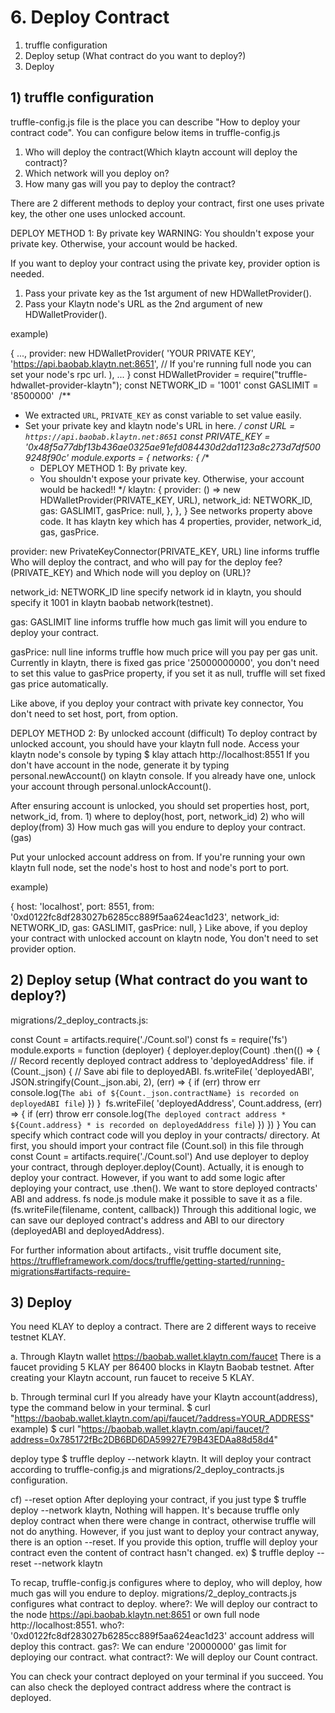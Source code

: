 # 6. Deploy Contract

1) truffle configuration
2) Deploy setup (What contract do you want to deploy?)
3) Deploy

## 1) truffle configuration
truffle-config.js file is the place you can describe "How to deploy your contract code". You can configure below items in truffle-config.js

1) Who will deploy the contract(Which klaytn account will deploy the contract)?
2) Which network will you deploy on?
3) How many gas will you pay to deploy the contract?

There are 2 different methods to deploy your contract, first one uses private key, the other one uses unlocked account.

DEPLOY METHOD 1: By private key
WARNING: You shouldn't expose your private key. Otherwise, your account would be hacked.

If you want to deploy your contract using the private key, provider option is needed.

1) Pass your private key as the 1st argument of new HDWalletProvider().
2) Pass your Klaytn node's URL as the 2nd argument of new HDWalletProvider().

example)

{
 ...,
 provider: new HDWalletProvider(
   'YOUR PRIVATE KEY',
   'https://api.baobab.klaytn.net:8651', // If you're running full node you can set your node's rpc url.
  ),
 ...
}
const HDWalletProvider = require("truffle-hdwallet-provider-klaytn");
​
const NETWORK_ID = '1001'
const GASLIMIT = '8500000'
​
/**
 * We extracted `URL`, `PRIVATE_KEY` as const variable to set value easily.
 * Set your private key and klaytn node's URL in here.
 */
const URL = `https://api.baobab.klaytn.net:8651`
const PRIVATE_KEY = '0x48f5a77dbf13b436ae0325ae91efd084430d2da1123a8c273d7df5009248f90c'
​
module.exports = {
  networks: {
    /**
     * DEPLOY METHOD 1: By private key.
     * You shouldn't expose your private key. Otherwise, your account would be hacked!!
     */
    klaytn: {
      provider: () => new HDWalletProvider(PRIVATE_KEY, URL),
      network_id: NETWORK_ID,
      gas: GASLIMIT,
      gasPrice: null,
    },
  },
}
See networks property above code. It has klaytn key which has 4 properties, provider, network_id, gas, gasPrice.

provider: new PrivateKeyConnector(PRIVATE_KEY, URL) line informs truffle Who will deploy the contract, and who will pay for the deploy fee? (PRIVATE_KEY) and Which node will you deploy on (URL)?

network_id: NETWORK_ID line specify network id in klaytn, you should specify it 1001 in klaytn baobab network(testnet).

gas: GASLIMIT line informs truffle how much gas limit will you endure to deploy your contract.

gasPrice: null line informs truffle how much price will you pay per gas unit. Currently in klaytn, there is fixed gas price '25000000000', you don't need to set this value to gasPrice property, if you set it as null, truffle will set fixed gas price automatically.

Like above, if you deploy your contract with private key connector, You don't need to set host, port, from option.

DEPLOY METHOD 2: By unlocked account (difficult)
To deploy contract by unlocked account, you should have your klaytn full node.
Access your klaytn node's console by typing $ klay attach http://localhost:8551 If you don't have account in the node, generate it by typing personal.newAccount() on klaytn console.
If you already have one, unlock your account through personal.unlockAccount().

After ensuring account is unlocked,
you should set properties host, port, network_id, from. 1) where to deploy(host, port, network_id)
2) who will deploy(from) 3) How much gas will you endure to deploy your contract.(gas)

Put your unlocked account address on from. If you're running your own klaytn full node, set the node's host to host and node's port to port.

example)

{
  host: 'localhost',
  port: 8551,
  from: '0xd0122fc8df283027b6285cc889f5aa624eac1d23',
  network_id: NETWORK_ID,
  gas: GASLIMIT,
  gasPrice: null,
}
Like above, if you deploy your contract with unlocked account on klaytn node, You don't need to set provider option.

## 2) Deploy setup (What contract do you want to deploy?)
migrations/2_deploy_contracts.js:

const Count = artifacts.require('./Count.sol')
const fs = require('fs')
​
module.exports = function (deployer) {
  deployer.deploy(Count)
    .then(() => {
    // Record recently deployed contract address to 'deployedAddress' file.
    if (Count._json) {
      // Save abi file to deployedABI.
      fs.writeFile(
        'deployedABI',
        JSON.stringify(Count._json.abi, 2),
        (err) => {
          if (err) throw err
          console.log(`The abi of ${Count._json.contractName} is recorded on deployedABI file`)
        })
    }
​
    fs.writeFile(
      'deployedAddress',
      Count.address,
      (err) => {
        if (err) throw err
        console.log(`The deployed contract address * ${Count.address} * is recorded on deployedAddress file`)
    })
  })
}
You can specify which contract code will you deploy in your contracts/ directory.
At first, you should import your contract file (Count.sol) in this file through const Count = artifacts.require('./Count.sol')
And use deployer to deploy your contract, through deployer.deploy(Count). Actually, it is enough to deploy your contract.
However, if you want to add some logic after deploying your contract, use .then().
We want to store deployed contracts' ABI and address. fs node.js module make it possible to save it as a file. (fs.writeFile(filename, content, callback))
Through this additional logic, we can save our deployed contract's address and ABI to our directory (deployedABI and deployedAddress).

For further information about artifacts., visit truffle document site, https://truffleframework.com/docs/truffle/getting-started/running-migrations#artifacts-require-​

## 3) Deploy
You need KLAY to deploy a contract. There are 2 different ways to receive testnet KLAY.

a. Through Klaytn wallet
https://baobab.wallet.klaytn.com/faucet
There is a faucet providing 5 KLAY per 86400 blocks in Klaytn Baobab testnet.
After creating your Klaytn account, run faucet to receive 5 KLAY.

b. Through terminal curl
If you already have your Klaytn account(address), type the command below in your terminal.
$ curl "https://baobab.wallet.klaytn.com/api/faucet/?address=YOUR_ADDRESS"
example)
$ curl "https://baobab.wallet.klaytn.com/api/faucet/?address=0x785172fBc2DB6BD6DA59927E79B43EDAa88d58d4"

​deploy
type $ truffle deploy --network klaytn.
It will deploy your contract according to truffle-config.js and migrations/2_deploy_contracts.js configuration.

cf) --reset option
After deploying your contract, if you just type $ truffle deploy --network klaytn, Nothing will happen.
It's because truffle only deploy contract when there were change in contract, otherwise truffle will not do anything.
However, if you just want to deploy your contract anyway, there is an option --reset.
If you provide this option, truffle will deploy your contract even the content of contract hasn't changed.
ex) $ truffle deploy --reset --network klaytn

To recap, truffle-config.js configures where to deploy, who will deploy, how much gas will you endure to deploy. migrations/2_deploy_contracts.js configures what contract to deploy.
where?: We will deploy our contract to the node https://api.baobab.klaytn.net:8651 or own full node http://localhost:8551.
who?: '0xd0122fc8df283027b6285cc889f5aa624eac1d23' account address will deploy this contract.
gas?: We can endure '20000000' gas limit for deploying our contract.
what contract?: We will deploy our Count contract.

You can check your contract deployed on your terminal if you succeed.
You can also check the deployed contract address where the contract is deployed.

